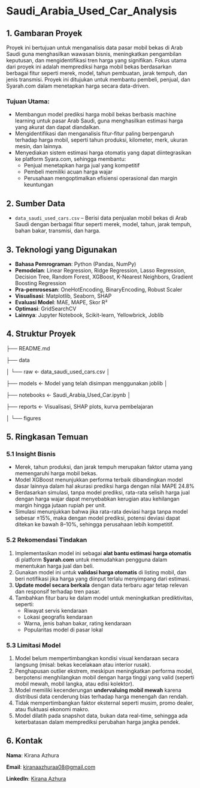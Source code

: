 # Saudi_Arabia_Used_Car_Analysis


## 1. Gambaran Proyek

Proyek ini bertujuan untuk menganalisis data pasar mobil bekas di Arab Saudi guna menghasilkan wawasan bisnis, meningkatkan pengambilan keputusan, dan mengidentifikasi tren harga yang signifikan. Fokus utama dari proyek ini adalah memprediksi harga mobil bekas berdasarkan berbagai fitur seperti merek, model, tahun pembuatan, jarak tempuh, dan jenis transmisi. Proyek ini ditujukan untuk membantu pembeli, penjual, dan Syarah.com dalam menetapkan harga secara data-driven.

### Tujuan Utama:
- Membangun model prediksi harga mobil bekas berbasis machine learning untuk pasar Arab Saudi, guna menghasilkan estimasi harga yang akurat dan dapat diandalkan.
- Mengidentifikasi dan menganalisis fitur-fitur paling berpengaruh terhadap harga mobil, seperti tahun produksi, kilometer, merk, ukuran mesin, dan lainnya.
- Menyediakan sistem estimasi harga otomatis yang dapat diintegrasikan ke platform Syara.com, sehingga membantu:
    + Penjual menetapkan harga jual yang kompetitif
    + Pembeli memiliki acuan harga wajar
    + Perusahaan mengoptimalkan efisiensi operasional dan margin keuntungan

## 2. Sumber Data

- `data_saudi_used_cars.csv` – Berisi data penjualan mobil bekas di Arab Saudi dengan berbagai fitur seperti merek, model, tahun, jarak tempuh, bahan bakar, transmisi, dan harga.

## 3. Teknologi yang Digunakan

- **Bahasa Pemrograman**: Python (Pandas, NumPy)
- **Pemodelan**: Linear Regression, Ridge Regression, Lasso Regression, Decision Tree, Random Forest, XGBoost, K-Nearest Neighbors, Gradient Boosting Regression
- **Pra-pemrosesan**: OneHotEncoding, BinaryEncoding, Robust Scaler
- **Visualisasi**: Matplotlib, Seaborn, SHAP
- **Evaluasi Model**: MAE, MAPE, Skor R²
- **Optimasi**: GridSearchCV
- **Lainnya**: Jupyter Notebook, Scikit-learn, Yellowbrick, Joblib

## 4. Struktur Proyek
├── README.md

├── data

│   └── raw <- data_saudi_used_cars.csv
│

├── models <- Model yang telah disimpan menggunakan joblib
│

├── notebooks <- Saudi_Arabia_Used_Car.ipynb
│

├── reports <- Visualisasi, SHAP plots, kurva pembelajaran

│   └── figures

## 5. Ringkasan Temuan

### 5.1 Insight Bisnis

- Merek, tahun produksi, dan jarak tempuh merupakan faktor utama yang memengaruhi harga mobil bekas.
- Model XGBoost menunjukkan performa terbaik dibandingkan model dasar lainnya dalam hal akurasi prediksi harga dengan nilai MAPE 24.8%
- Berdasarkan simulasi, tanpa model prediksi, rata-rata selisih harga jual dengan harga wajar dapat menyebabkan kerugian atau kehilangan margin hingga jutaan rupiah per unit.
- Simulasi menunjukkan bahwa jika rata-rata deviasi harga tanpa model sebesar ±15%, maka dengan model prediksi, potensi deviasi dapat ditekan ke bawah 8–10%, sehingga perusahaan lebih kompetitif.

### 5.2 Rekomendasi Tindakan

1. Implementasikan model ini sebagai **alat bantu estimasi harga otomatis** di platform **Syarah.com** untuk memudahkan pengguna dalam menentukan harga jual dan beli.
2. Gunakan model ini untuk **validasi harga otomatis** di listing mobil, dan beri notifikasi jika harga yang diinput terlalu menyimpang dari estimasi.
3. **Update model secara berkala** dengan data terbaru agar tetap relevan dan responsif terhadap tren pasar.
4. Tambahkan fitur baru ke dalam model untuk meningkatkan prediktivitas, seperti:
   - Riwayat servis kendaraan
   - Lokasi geografis kendaraan
   - Warna, jenis bahan bakar, rating kendaraan
   - Popularitas model di pasar lokal
  
### 5.3 Limitasi Model
1. Model belum mempertimbangkan kondisi visual kendaraan secara langsung (misal: bekas kecelakaan atau interior rusak).
2. Penghapusan outlier ekstrem, meskipun meningkatkan performa model, berpotensi menghilangkan mobil dengan harga tinggi yang valid (seperti mobil mewah, mobil langka, atau edisi kolektor).
3. Model memiliki kecenderungan **undervaluing mobil mewah** karena distribusi data cenderung bias terhadap harga menengah dan rendah.
4. Tidak mempertimbangkan faktor eksternal seperti musim, promo dealer, atau fluktuasi ekonomi makro.
5. Model dilatih pada snapshot data, bukan data real-time, sehingga ada keterbatasan dalam memprediksi perubahan harga jangka pendek.

## 6. Kontak

**Nama**: Kirana Azhura

**Email**: kiranaazhuraa08@gmail.com

**LinkedIn**: [Kirana Azhura](https://www.linkedin.com/in/kirana-azhura-8a3b65337/)

